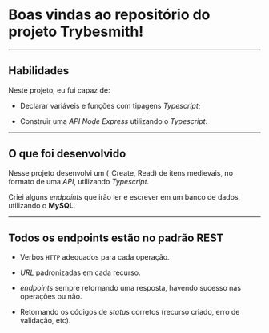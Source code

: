 # Boas vindas ao repositório do projeto Trybesmith!


---

## Habilidades

Neste projeto, eu fui capaz de:

- Declarar variáveis e funções com tipagens _Typescript_;

- Construir uma _API Node Express_ utilizando o _Typescript_.

---


## O que foi desenvolvido

Nesse projeto desenvolvi um (_Create, Read) de itens medievais, no formato de uma _API_, utilizando _Typescript_.

Criei alguns _endpoints_ que irão ler e escrever em um banco de dados, utilizando o **MySQL**.

---


##  Todos os endpoints estão no padrão REST

- Verbos `HTTP` adequados para cada operação.

- _URL_ padronizadas em cada recurso.

- _endpoints_ sempre retornando uma resposta, havendo sucesso nas operações ou não.

- Retornando os códigos de _status_ corretos (recurso criado, erro de validação, etc).
